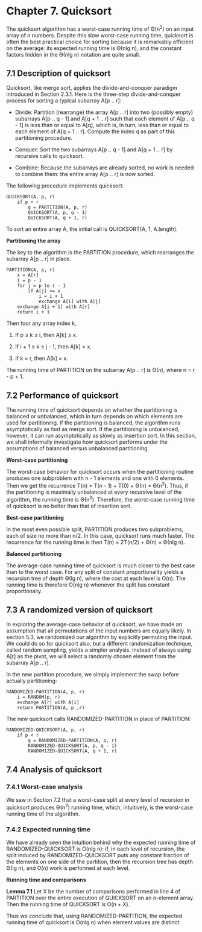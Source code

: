 # Chapter 7. Quicksort

The quicksort algorithm has a worst-case running time of &Theta;(n<sup>2</sup>) on an input array of n numbers. Despite this slow worst-case running time, quicksort is often the best practical choice for sorting because it is remarkably efficient on the average: its expected running time is &Theta;(nlg n), and the constant factors hidden in the &Theta;(nlg n) notation are quite small.

## 7.1 Description of quicksort

Quicksort, like merge sort, applies the divide-and-conquer paradigm introduced in Section 2.3.1. Here is the three-step divide-and-conquer process for sorting a typical subarray A[p .. r]:

- Divide: Partition (rearrange) the array A[p .. r] into two (possibly empty) subarrays A[p .. q - 1] and A[q + 1 .. r] such that each element of A[p .. q - 1] is less than or equal to A[q], which is, in turn, less than or equal to each element of A[q + 1 .. r]. Compute the index q as part of this partitioning procedure.

- Conquer: Sort the two subarrays A[p .. q - 1] and A[q + 1 .. r] by recursive calls to quicksort.

- Combine: Because the subarrays are already sorted, no work is needed to combine them: the entire array A[p .. r] is now sorted.

The following procedure implements quicksort:

```
QUICKSORT(A, p, r)
	if p < r
		q = PARTITION(A, p, r)
		QUICKSORT(A, p, q - 1)
		QUICKSORT(A, q + 1, r)
```

To sort an entire array A, the initial call is QUICKSORT(A, 1, A.length).

**Partitioning the array**

The key to the algorithm is the PARTITION procedure, which rearranges the subarray A[p .. r] in place.

```
PARTITION(A, p, r)
	x = A[r]
	i = p - 1
	for j = p to r - 1
		if A[j] <= x
			i = i + 1
			exchange A[i] with A[j]
	exchange A[i + 1] with A[r]
	return i + 1
```

Then foor any array index k,

1. If p &le; k &le; i, then A[k] &le; x.

2. If i + 1 &le; k &le; j - 1, then A[k] > x.

3. If k = r, then A[k] = x.

The running time of PARTITION on the subarray A[p .. r] is &Theta;(n), where n = r - p + 1.

## 7.2 Performance of quicksort

The running time of quicksort depends on whether the partitioning is balanced or unbalanced, which in turn depends on which elements are used for partitioning. If the partitioning is balanced, the algorithm runs asymptotically as fast as merge sort. If the partitioning is unbalanced, however, it can run asymptotically as slowly as insertion sort. In this section, we shall informally investigate how quicksort performs under the assumptions of balanced versus unbalanced partitioning.

**Worst-case partitioning**

The worst-case behavior for quicksort occurs when the partitioning routine produces one subproblem with n - 1 elements and one with 0 elements. Then we get the recurrence T(n) = T(n - 1) + T(0) + &Theta;(n) = &Theta;(n<sup>2</sup>).  Thus, if the partitioning is maximally unbalanced at every recursive level of the algorithm, the running time is &Theta;(n<sup>2</sup>). Therefore, the worst-case running time of quicksort is no better than that of insertion sort.

**Best-case partitioning**

In the most even possible split, PARTITION produces two subproblems, each of size no more than n/2. In this case, quicksort runs much faster. The recurrence for the running time is then T(n) = 2T(n/2) + &Theta;(n) = &Theta;(nlg n). 

**Balanced partitioning**

The average-case running time of quicksort is much closer to the best case than to the worst case. For any split of constant proportionality yields a recursion tree of depth &Theta;(lg n), where the cost at each level is O(n). The running time is therefore O(nlg n) whenever the split has constant proportionally.


## 7.3 A randomized version of quicksort

In exploring the average-case behavior of quicksort, we have made an assumption that all permutations of the input numbers are equally likely. In section 5.3, we randomized our algorithm by explicitly permuting the input. We could do so for quicksort also, but a different randomization technique, called random sampling, yields a simpler analysis. Instead of always using A[r] as the pivot, we will select a randomly chosen element from the subarray A[p .. r]. 

In the new partition procedure, we simply implement the swap before actually partitioning:

```
RANDOMIZED-PARTITION(A, p, r)
	i = RANDOM(p, r)
	exchange A[r] with A[i]
	return PARTITION(A, p ,r)
```

The new quicksort calls RANDOMIZED-PARTITION in place of PARTITION:

```
RANDOMIZED-QUICKSORT(A, p, r)
	if p < r
		q = RANDOMIZED-PARTITION(A, p, r)
		RANDOMIZED-QUICKSORT(A, p, q - 1)
		RANDOMIZED-QUICKSORT(A, q + 1, r)
```

## 7.4 Analysis of quicksort

### 7.4.1 Worst-case analysis

We saw in Section 7.2 that a worst-case split at every level of recursion in quicksort produces &Theta;(n<sup>2</sup>) running time, which, intuitively, is the worst-case running time of the algorithm.

### 7.4.2 Expected running time

We have already seen the intuition behind why the expected running time of RANDOMIZED-QUICKSORT is O(nlg n): if, in each level of recursion, the split induced by RANDOMIZED-QUICKSORT puts any constant fraction of the elements on one side of the partition, then the recursion tree has depth &Theta;(lg n), and O(n) work is performed at each level.

**Running time and comparisons**

**Lemma 7.1** Let X be the number of comparisons performed in line 4 of PARTITION over the entire execution of QUICKSORT on an n-element array. Then the running time of QUICKSORT is O(n + X).

Thus we conclude that, using RANDOMIZED-PARTITION, the expected running time of quicksort is O(nlg n) when element values are distinct.

